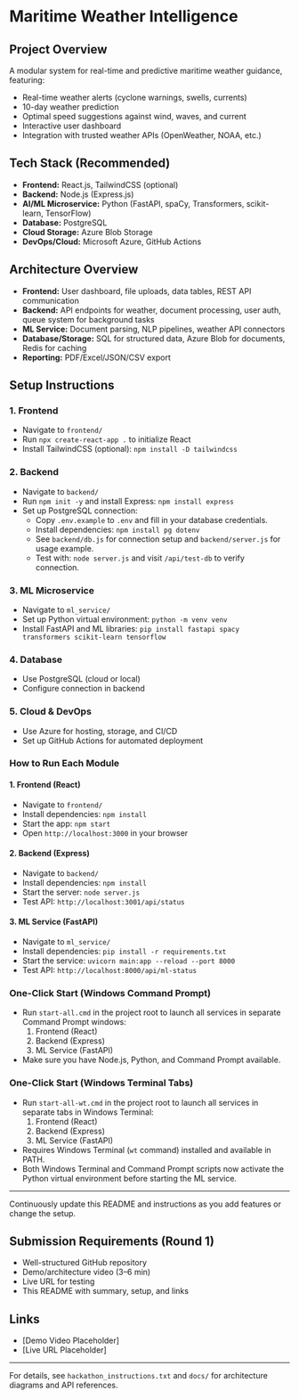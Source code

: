 # Maritime Weather Intelligence

## Project Overview
A modular system for real-time and predictive maritime weather guidance, featuring:
- Real-time weather alerts (cyclone warnings, swells, currents)
- 10-day weather prediction
- Optimal speed suggestions against wind, waves, and current
- Interactive user dashboard
- Integration with trusted weather APIs (OpenWeather, NOAA, etc.)

## Tech Stack (Recommended)
- **Frontend:** React.js, TailwindCSS (optional)
- **Backend:** Node.js (Express.js)
- **AI/ML Microservice:** Python (FastAPI, spaCy, Transformers, scikit-learn, TensorFlow)
- **Database:** PostgreSQL
- **Cloud Storage:** Azure Blob Storage
- **DevOps/Cloud:** Microsoft Azure, GitHub Actions

## Architecture Overview
- **Frontend:** User dashboard, file uploads, data tables, REST API communication
- **Backend:** API endpoints for weather, document processing, user auth, queue system for background tasks
- **ML Service:** Document parsing, NLP pipelines, weather API connectors
- **Database/Storage:** SQL for structured data, Azure Blob for documents, Redis for caching
- **Reporting:** PDF/Excel/JSON/CSV export

## Setup Instructions
### 1. Frontend
- Navigate to `frontend/`
- Run `npx create-react-app .` to initialize React
- Install TailwindCSS (optional): `npm install -D tailwindcss`

### 2. Backend
- Navigate to `backend/`
- Run `npm init -y` and install Express: `npm install express`
- Set up PostgreSQL connection:
  - Copy `.env.example` to `.env` and fill in your database credentials.
  - Install dependencies: `npm install pg dotenv`
  - See `backend/db.js` for connection setup and `backend/server.js` for usage example.
  - Test with: `node server.js` and visit `/api/test-db` to verify connection.

### 3. ML Microservice
- Navigate to `ml_service/`
- Set up Python virtual environment: `python -m venv venv`
- Install FastAPI and ML libraries: `pip install fastapi spacy transformers scikit-learn tensorflow`

### 4. Database
- Use PostgreSQL (cloud or local)
- Configure connection in backend

### 5. Cloud & DevOps
- Use Azure for hosting, storage, and CI/CD
- Set up GitHub Actions for automated deployment

### How to Run Each Module

#### 1. Frontend (React)
- Navigate to `frontend/`
- Install dependencies: `npm install`
- Start the app: `npm start`
- Open `http://localhost:3000` in your browser

#### 2. Backend (Express)
- Navigate to `backend/`
- Install dependencies: `npm install`
- Start the server: `node server.js`
- Test API: `http://localhost:3001/api/status`

#### 3. ML Service (FastAPI)
- Navigate to `ml_service/`
- Install dependencies: `pip install -r requirements.txt`
- Start the service: `uvicorn main:app --reload --port 8000`
- Test API: `http://localhost:8000/api/ml-status`


### One-Click Start (Windows Command Prompt)
- Run `start-all.cmd` in the project root to launch all services in separate Command Prompt windows:
  1. Frontend (React)
  2. Backend (Express)
  3. ML Service (FastAPI)
- Make sure you have Node.js, Python, and Command Prompt available.

### One-Click Start (Windows Terminal Tabs)
- Run `start-all-wt.cmd` in the project root to launch all services in separate tabs in Windows Terminal:
  1. Frontend (React)
  2. Backend (Express)
  3. ML Service (FastAPI)
- Requires Windows Terminal (`wt` command) installed and available in PATH.
- Both Windows Terminal and Command Prompt scripts now activate the Python virtual environment before starting the ML service.

---
Continuously update this README and instructions as you add features or change the setup.

## Submission Requirements (Round 1)
- Well-structured GitHub repository
- Demo/architecture video (3–6 min)
- Live URL for testing
- This README with summary, setup, and links

## Links
- [Demo Video Placeholder]
- [Live URL Placeholder]

---
For details, see `hackathon_instructions.txt` and `docs/` for architecture diagrams and API references.

